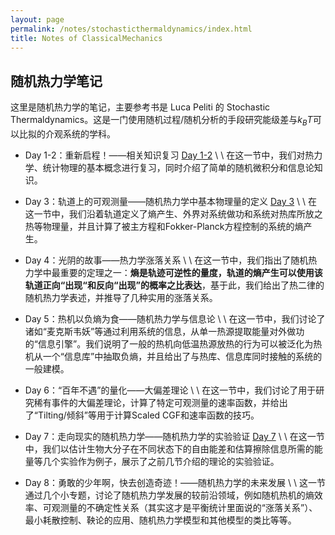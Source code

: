 ```yaml
---
layout: page
permalink: /notes/stochasticthermaldynamics/index.html
title: Notes of ClassicalMechanics
---
```



## 随机热力学笔记

这里是随机热力学的笔记，主要参考书是 Luca Peliti 的 Stochastic Thermaldynamics。这是一门使用随机过程/随机分析的手段研究能级差与$k_B T$可以比拟的介观系统的学科。


- Day 1-2：重新启程！——相关知识复习  [Day 1-2](https://zeroovector.github.io/notes/stochasticthermaldynamics_pdf/stm_day1-2.pdf)  \ \ 在这一节中，我们对热力学、统计物理的基本概念进行复习，同时介绍了简单的随机微积分和信息论知识。

- Day 3：轨道上的可观测量——随机热力学中基本物理量的定义   [Day 3](https://zeroovector.github.io/notes/stochasticthermaldynamics_pdf/stm_day3.pdf)   \ \ 在这一节中，我们沿着轨道定义了熵产生、外界对系统做功和系统对热库所放之热等物理量，并且计算了被主方程和Fokker-Planck方程控制的系统的熵产生。

- Day 4：光阴的故事——热力学涨落关系  \ \ 在这一节中，我们指出了随机热力学中最重要的定理之一：**熵是轨迹可逆性的量度，轨道的熵产生可以使用该轨道正向“出现“和反向“出现”的概率之比表达**，基于此，我们给出了热二律的随机热力学表述，并推导了几种实用的涨落关系。

- Day 5：热机以负熵为食——随机热力学与信息论   \ \ 在这一节中，我们讨论了诸如“麦克斯韦妖”等通过利用系统的信息，从单一热源提取能量对外做功的“信息引擎”。我们说明了一般的热机向低温热源放热的行为可以被泛化为热机从一个“信息库”中抽取负熵，并且给出了与热库、信息库同时接触的系统的一般建模。

- Day 6：“百年不遇”的量化——大偏差理论  \ \ 在这一节中，我们讨论了用于研究稀有事件的大偏差理论，计算了特定可观测量的速率函数，并给出了“Tilting/倾斜”等用于计算Scaled CGF和速率函数的技巧。

- Day 7：走向现实的随机热力学——随机热力学的实验验证  [Day 7](https://zeroovector.github.io/notes/stochasticthermaldynamics_pdf/stm_day7.pdf)  \ \ 在这一节中，我们以估计生物大分子在不同状态下的自由能差和估算擦除信息所需的能量等几个实验作为例子，展示了之前几节介绍的理论的实验验证。

- Day 8：勇敢的少年啊，快去创造奇迹！——随机热力学的未来发展  \ \ 这一节通过几个小专题，讨论了随机热力学发展的较前沿领域，例如随机热机的熵效率、可观测量的不确定性关系（其实这才是平衡统计里面说的“涨落关系”）、最小耗散控制、鞅论的应用、随机热力学模型和其他模型的类比等等。



